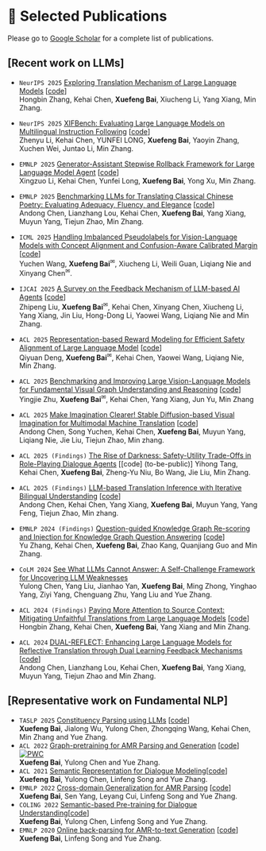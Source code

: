 # 📝 Selected Publications 

Please go to [Google Scholar](https://scholar.google.com/citations?user=wqK7rRgAAAAJ) for a complete list of publications.

## [Recent work on LLMs]
- ``NeurIPS 2025`` [Exploring Translation Mechanism of Large Language Models](to-be-public) [[code](to-be-public)]  
Hongbin Zhang, Kehai Chen, **Xuefeng Bai**, Xiucheng Li, Yang Xiang, Min Zhang.
- ``NeurIPS 2025`` [XIFBench: Evaluating Large Language Models on Multilingual Instruction Following](to-be-public) [[code](to-be-public)]  
Zhenyu Li, Kehai Chen, YUNFEI LONG, **Xuefeng Bai**, Yaoyin Zhang, Xuchen Wei, Juntao Li, Min Zhang.
- ``EMNLP 2025`` [Generator-Assistant Stepwise Rollback Framework for Large Language Model Agent](to-be-public) [[code](to-be-public)]  
Xingzuo Li, Kehai Chen, Yunfei Long, **Xuefeng Bai**, Yong Xu, Min Zhang. 
- ``EMNLP 2025`` [Benchmarking LLMs for Translating Classical Chinese Poetry: Evaluating Adequacy, Fluency, and Elegance](to-be-public) [[code](to-be-public)]  
Andong Chen, Lianzhang Lou, Kehai Chen, **Xuefeng Bai**, Yang Xiang, Muyun Yang, Tiejun Zhao, Min Zhang. 
- ``ICML 2025`` [Handling Imbalanced Pseudolabels for Vision-Language Models with Concept Alignment and Confusion-Aware Calibrated Margin](https://openreview.net/forum?id=QIL44dSUPo) [[code](https://github.com/Noahwangyuchen/CAP)]   
Yuchen Wang, **Xuefeng Bai**<sup>✉</sup>, Xiucheng Li, Weili Guan, Liqiang Nie and Xinyang Chen<sup>✉</sup>. 
- ``IJCAI 2025`` [A Survey on the Feedback Mechanism of LLM-based AI Agents](to-be-public) [[code](https://github.com/kevinson7515/Agents-Feedback-Mechanisms)]  
Zhipeng Liu, **Xuefeng Bai**<sup>✉</sup>, Kehai Chen, Xinyang Chen, Xiucheng Li, Yang Xiang, Jin Liu, Hong-Dong Li, Yaowei Wang, Liqiang Nie and Min Zhang. 
- ``ACL 2025`` [Representation-based Reward Modeling for Efficient Safety Alignment of Large Language Model](https://aclanthology.org/2025.acl-long.1504/) [[code](https://github.com/Fioraz1001/RBRM)]  
Qiyuan Deng, **Xuefeng Bai**<sup>✉</sup>, Kehai Chen, Yaowei Wang, Liqiang Nie, Min Zhang. 
- ``ACL 2025`` [Benchmarking and Improving Large Vision-Language Models for Fundamental Visual Graph Understanding and Reasoning](https://aclanthology.org/2025.acl-long.1482/) [[code](https://github.com/AAAndy-Zhu/VGCure)]  
Yingjie Zhu, **Xuefeng Bai**<sup>✉</sup>, Kehai Chen, Yang Xiang, Jun Yu, Min Zhang 
- ``ACL 2025`` [Make Imagination Clearer! Stable Diffusion-based Visual Imagination for Multimodal Machine Translation](https://aclanthology.org/2025.acl-long.1289/) [[code](https://github.com/coder109/IMAGE)]  
Andong Chen, Song Yuchen, Kehai Chen, **Xuefeng Bai**, Muyun Yang, Liqiang Nie, Jie Liu, Tiejun Zhao, Min zhang. 
- ``ACL 2025 (Findings)`` [The Rise of Darkness: Safety-Utility Trade-Offs in Role-Playing Dialogue Agents](https://openreview.net/forum?id=VdYn3O6fjk) [[code]  (to-be-public)]
Yihong Tang, Kehai Chen, **Xuefeng Bai**, Zheng-Yu Niu, Bo Wang, Jie Liu, Min Zhang. 
- ``ACL 2025 (Findings)`` [LLM-based Translation Inference with Iterative Bilingual Understanding](https://openreview.net/forum?id=BLIqvJcNc6)  [[code](https://github.com/andongBlue/IBUT-Translation)]  
Andong Chen, Kehai Chen, Yang Xiang, **Xuefeng Bai**, Muyun Yang, Yang Feng, Tiejun Zhao, Min zhang.
- ``EMNLP 2024 (Findings)`` [Question-guided Knowledge Graph Re-scoring and Injection for Knowledge Graph Question Answering](https://aclanthology.org/2024.findings-emnlp.524/) [[code](https://github.com/EchoDreamer/Q-KGR)]  
Yu Zhang, Kehai Chen, **Xuefeng Bai**, Zhao Kang, Quanjiang Guo and Min Zhang. 
- ``CoLM 2024`` [See What LLMs Cannot Answer: A Self-Challenge Framework for Uncovering LLM Weaknesses](https://openreview.net/forum?id=18iNTRPx8c)   
Yulong Chen, Yang Liu, Jianhao Yan, **Xuefeng Bai**, Ming Zhong, Yinghao Yang, Ziyi Yang, Chenguang Zhu, Yang Liu and Yue Zhang.
- ``ACL 2024 (Findings)`` [Paying More Attention to Source Context: Mitigating Unfaithful Translations from Large Language Models](https://aclanthology.org/2024.findings-acl.821/) [[code](https://github.com/AzureStarz/paying_attention_to_the_source)]  
Hongbin Zhang, Kehai Chen, **Xuefeng Bai**, Yang Xiang and Min Zhang. 

- ``ACL 2024`` [DUAL-REFLECT: Enhancing Large Language Models for Reflective Translation through Dual Learning Feedback Mechanisms](https://aclanthology.org/2024.acl-short.64/) [[code](https://github.com/loulianzhang/Dual-Reflect)]  
Andong Chen, Lianzhang Lou, Kehai Chen, **Xuefeng Bai**,  Yang Xiang, Muyun Yang, Tiejun Zhao and Min Zhang. 

## [Representative work on Fundamental NLP]
- ``TASLP 2025`` [Constituency Parsing using LLMs](https://ieeexplore.ieee.org/document/11130901/) [[code](to-be-public)]   
**Xuefeng Bai**, Jialong Wu, Yulong Chen, Zhongqing Wang, Kehai Chen, Min Zhang and Yue Zhang. 
- ``ACL 2022`` [Graph-pretraining for AMR Parsing and Generation](https://aclanthology.org/2022.acl-long.415/) [[code](https://github.com/goodbai-nlp/AMRBART)] [![PWC](https://img.shields.io/endpoint.svg?url=https://paperswithcode.com/badge/graph-pre-training-for-amr-parsing-and-1/amr-to-text-generation-on-ldc2020t02)](https://paperswithcode.com/sota/amr-to-text-generation-on-ldc2020t02?p=graph-pre-training-for-amr-parsing-and-1)   
**Xuefeng Bai**, Yulong Chen and Yue Zhang. 
- `ACL 2021` [Semantic Representation for Dialogue Modeling](https://aclanthology.org/2021.acl-long.342/)[[code](https://github.com/goodbai-nlp/Sem-Dialogue)]  
**Xuefeng Bai**, Yulong Chen, Linfeng Song and Yue Zhang. 
- ``EMNLP 2022`` [Cross-domain Generalization for AMR Parsing](https://aclanthology.org/2022.emnlp-main.749/) [[code](https://github.com/goodbai-nlp/AMR-DomainAdaptation)]   
**Xuefeng Bai**, Sen Yang, Leyang Cui, Linfeng Song and Yue Zhang. 
- `COLING 2022` [Semantic-based Pre-training for Dialogue Understanding](https://aclanthology.org/2022.coling-1.49/)[[code](https://github.com/goodbai-nlp/Sem-PLM)]  
**Xuefeng Bai**, Yulong Chen, Linfeng Song and Yue Zhang. 
- `EMNLP 2020` [Online back-parsing for AMR-to-text Generation](https://aclanthology.org/2020.emnlp-main.92/) [[code](https://github.com/goodbai-nlp/Gen-Backparsing)]  
**Xuefeng Bai**, Linfeng Song and Yue Zhang. 
